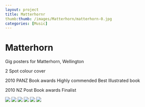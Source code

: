 ```yaml
---
layout: project
title: Matterhornr
thumb:thumb: /images/Matterhorn/matterhorn-0.jpg
categories: [Music]
---
```


# Matterhorn

Gig posters for Matterhorn, Wellington

2 Spot colour cover

2010 PANZ Book awards
Highly commended
Best Illustrated book

2010 NZ Post Book awards
Finalist

![](/images/Matterhorn/matterhorn-1.jpg)
![](/images/Matterhorn/matterhorn-2.jpg)
![](/images/Matterhorn/matterhorn-3.jpg)
![](/images/Matterhorn/matterhorn-4.jpg)
![](/images/Matterhorn/matterhorn-5.jpg)
![](/images/Matterhorn/matterhorn-6.jpg)
